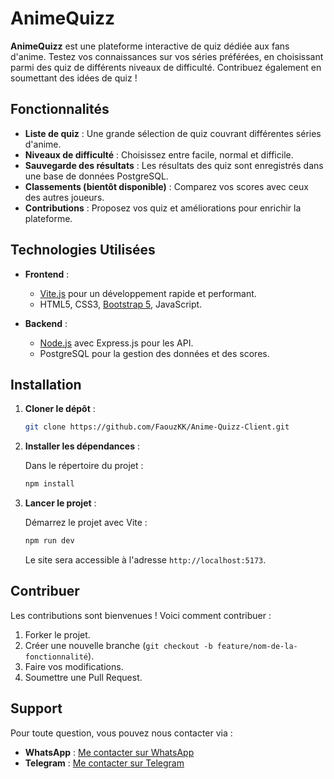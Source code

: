 # AnimeQuizz

**AnimeQuizz** est une plateforme interactive de quiz dédiée aux fans d'anime. Testez vos connaissances sur vos séries préférées, en choisissant parmi des quiz de différents niveaux de difficulté. Contribuez également en soumettant des idées de quiz !

## Fonctionnalités

- **Liste de quiz** : Une grande sélection de quiz couvrant différentes séries d'anime.
- **Niveaux de difficulté** : Choisissez entre facile, normal et difficile.
- **Sauvegarde des résultats** : Les résultats des quiz sont enregistrés dans une base de données PostgreSQL.
- **Classements (bientôt disponible)** : Comparez vos scores avec ceux des autres joueurs.
- **Contributions** : Proposez vos quiz et améliorations pour enrichir la plateforme.

## Technologies Utilisées

- **Frontend** :
  - [Vite.js](https://vitejs.dev/) pour un développement rapide et performant.
  - HTML5, CSS3, [Bootstrap 5](https://getbootstrap.com/), JavaScript.
  
- **Backend** :
  - [Node.js](https://nodejs.org/) avec Express.js pour les API.
  - PostgreSQL pour la gestion des données et des scores.

## Installation

1. **Cloner le dépôt** :

    ```bash
    git clone https://github.com/FaouzKK/Anime-Quizz-Client.git
    ```

2. **Installer les dépendances** :

    Dans le répertoire du projet :

    ```bash
    npm install
    ```

3. **Lancer le projet** :

    Démarrez le projet avec Vite :

    ```bash
    npm run dev
    ```

    Le site sera accessible à l'adresse `http://localhost:5173`.

## Contribuer

Les contributions sont bienvenues ! Voici comment contribuer :

1. Forker le projet.
2. Créer une nouvelle branche (`git checkout -b feature/nom-de-la-fonctionnalité`).
3. Faire vos modifications.
4. Soumettre une Pull Request.

## Support

Pour toute question, vous pouvez nous contacter via :
- **WhatsApp** : [Me contacter sur WhatsApp](https://wa.me/22891733300)
- **Telegram** : [Me contacter sur Telegram](https://t.me/22891733300)

